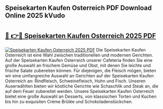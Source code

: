 ## Speisekarten Kaufen Osterreich PDF Download Online 2025 kVudo

# <h2><a href="http://gc7xd6.nevu.top/?p=Speisekarten+Kaufen+Osterreich">🔗 👉🔴 Speisekarten Kaufen Osterreich 2025 PDF</a></h2>

[![Speisekarten Kaufen Osterreich 2025 PDF](https://i.imgur.com/dBaPXMq.png)](http://gc7xd6.nevu.top/?p=Speisekarten+Kaufen+Osterreich)
Die Speisekarten Kaufen Osterreich ist eine Wahl zwischen traditionellen und modernen Gerichten. Auf der Speisekarten Kaufen Osterreich unserer Cafeteria finden Sie eine große Auswahl an frischem Gemüse und Obst, mit denen Sie leichte und frische Salate zubereiten können. Für diejenigen, die Fleisch mögen, bieten wir eine umfangreiche Auswahl an Gerichten auf der Speisekarten Kaufen Osterreich an: Rindfleisch, Schweinefleisch, Huhn und Fisch. Unseren Auserwählten bieten wir köstliche Gerichte wie Schaschlik und Steak an, die auf dem Feuer zubereitet werden. Unsere Speisekarten Kaufen Osterreich bietet eine große Auswahl an Desserts, von klassischen Torten und Kuchen bis hin zu exquisiten Crème Brûlée und Schokoladenstückchen.
